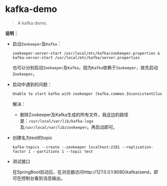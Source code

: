 # kafka-demo
> A kafka demo.

**说明：**

- 启动`Zookeeper`及`Kafka`：

  ```shell
  zookeeper-server-start /usr/local/etc/kafka/zookeeper.properties & kafka-server-start /usr/local/etc/kafka/server.properties
  ```

  也可以分别启动`Zookeeper`及`Kafka`，因为`Kafka`依赖于`Zookeeper`，故先启动`Zookeeper`。

- 启动中遇到的问题：

  ```txt
  Unable to start kafka with zookeeper (kafka.common.InconsistentClusterIdException)
  ```

  解决：

  - 删除Zookeeper及Kafka生成的所有文件，我这边的路径是：`/usr/local/var/lib/kafka-logs`及`/usr/local/var/lib/zookeeper`。再启动即可。

- 创建名为test的topic

  ```shell
  kafka-topics --create --zookeeper localhost:2181 --replication-factor 1 --partitions 1 --topic test
  ```

- 测试接口

  在SpringBoot启动后，在浏览器访问http://127.0.0.1:8080/kafka/send，即可在控制台看到消息输出。
